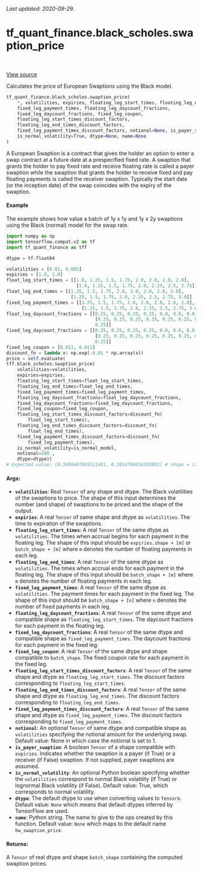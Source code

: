 <!--
This file is generated by a tool. Do not edit directly.
For open-source contributions the docs will be updated automatically.
-->

*Last updated: 2020-09-29.*

<div itemscope itemtype="http://developers.google.com/ReferenceObject">
<meta itemprop="name" content="tf_quant_finance.black_scholes.swaption_price" />
<meta itemprop="path" content="Stable" />
</div>

# tf_quant_finance.black_scholes.swaption_price

<!-- Insert buttons and diff -->

<table class="tfo-notebook-buttons tfo-api" align="left">
</table>

<a target="_blank" href="https://github.com/google/tf-quant-finance/blob/master/tf_quant_finance/black_scholes/vanilla_prices.py">View source</a>



Calculates the price of European Swaptions using the Black model.

```python
tf_quant_finance.black_scholes.swaption_price(
    *, volatilities, expiries, floating_leg_start_times, floating_leg_end_times,
    fixed_leg_payment_times, floating_leg_daycount_fractions,
    fixed_leg_daycount_fractions, fixed_leg_coupon,
    floating_leg_start_times_discount_factors,
    floating_leg_end_times_discount_factors,
    fixed_leg_payment_times_discount_factors, notional=None, is_payer_swaption=None,
    is_normal_volatility=True, dtype=None, name=None
)
```



<!-- Placeholder for "Used in" -->

A European Swaption is a contract that gives the holder an option to enter a
swap contract at a future date at a prespecified fixed rate. A swaption that
grants the holder to pay fixed rate and receive floating rate is called a
payer swaption while the swaption that grants the holder to receive fixed and
pay floating payments is called the receiver swaption. Typically the start
date (or the inception date) of the swap coincides with the expiry of the
swaption.

#### Example
The example shows how value a batch of 1y x 1y and 1y x 2y swaptions using the
Black (normal) model for the swap rate.

````python
import numpy as np
import tensorflow.compat.v2 as tf
import tf_quant_finance as tff

dtype = tf.float64

volatilities = [0.01, 0.005]
expiries = [1.0, 1.0]
float_leg_start_times = [[1.0, 1.25, 1.5, 1.75, 2.0, 2.0, 2.0, 2.0],
                          [1.0, 1.25, 1.5, 1.75, 2.0, 2.25, 2.5, 2.75]]
float_leg_end_times = [[1.25, 1.5, 1.75, 2.0, 2.0, 2.0, 2.0, 2.0],
                        [1.25, 1.5, 1.75, 2.0, 2.25, 2.5, 2.75, 3.0]]
fixed_leg_payment_times = [[1.25, 1.5, 1.75, 2.0, 2.0, 2.0, 2.0, 2.0],
                            [1.25, 1.5, 1.75, 2.0, 2.25, 2.5, 2.75, 3.0]]
float_leg_daycount_fractions = [[0.25, 0.25, 0.25, 0.25, 0.0, 0.0, 0.0, 0.0],
                                 [0.25, 0.25, 0.25, 0.25, 0.25, 0.25, 0.25,
                                 0.25]]
fixed_leg_daycount_fractions = [[0.25, 0.25, 0.25, 0.25, 0.0, 0.0, 0.0, 0.0],
                                 [0.25, 0.25, 0.25, 0.25, 0.25, 0.25, 0.25,
                                 0.25]]
fixed_leg_coupon = [0.011, 0.011]
discount_fn = lambda x: np.exp(-0.01 * np.array(x))
price = self.evaluate(
tff.black_scholes.swaption_price(
    volatilities=volatilities,
    expiries=expiries,
    floating_leg_start_times=float_leg_start_times,
    floating_leg_end_times=float_leg_end_times,
    fixed_leg_payment_times=fixed_leg_payment_times,
    floating_leg_daycount_fractions=float_leg_daycount_fractions,
    fixed_leg_daycount_fractions=fixed_leg_daycount_fractions,
    fixed_leg_coupon=fixed_leg_coupon,
    floating_leg_start_times_discount_factors=discount_fn(
        float_leg_start_times),
    floating_leg_end_times_discount_factors=discount_fn(
        float_leg_end_times),
    fixed_leg_payment_times_discount_factors=discount_fn(
        fixed_leg_payment_times),
    is_normal_volatility=is_normal_model,
    notional=100.,
    dtype=dtype))
# Expected value: [0.3458467885511461, 0.3014786656395892] # shape = (2,)
````

#### Args:


* <b>`volatilities`</b>: Real `Tensor` of any shape and dtype. The Black volatilities
  of the swaptions to price. The shape of this input determines the number
  (and shape) of swaptions to be priced and the shape of the output.
* <b>`expiries`</b>: A real `Tensor` of same shape and dtype as `volatilities`. The
  time to expiration of the swaptions.
* <b>`floating_leg_start_times`</b>: A real `Tensor` of the same dtype as
  `volatilities`. The times when accrual begins for each payment in the
  floating leg. The shape of this input should be `expiries.shape + [m]` or
  `batch_shape + [m]` where `m` denotes the number of floating payments in
  each leg.
* <b>`floating_leg_end_times`</b>: A real `Tensor` of the same dtype as `volatilities`.
  The times when accrual ends for each payment in the floating leg. The
  shape of this input should be `batch_shape + [m]` where `m` denotes
  the number of floating payments in each leg.
* <b>`fixed_leg_payment_times`</b>: A real `Tensor` of the same dtype as
  `volatilities`.  The payment times for each payment in the fixed leg.
  The shape of this input should be `batch_shape + [n]` where `n` denotes
  the number of fixed payments in each leg.
* <b>`floating_leg_daycount_fractions`</b>: A real `Tensor` of the same dtype and
  compatible shape as `floating_leg_start_times`. The daycount fractions
  for each payment in the floating leg.
* <b>`fixed_leg_daycount_fractions`</b>: A real `Tensor` of the same dtype and
  compatible shape as `fixed_leg_payment_times`. The daycount fractions
  for each payment in the fixed leg.
* <b>`fixed_leg_coupon`</b>: A real `Tensor` of the same dtype and shape compatible
  to `batch_shape`. The fixed coupon rate for each payment in the fixed leg.
* <b>`floating_leg_start_times_discount_factors`</b>: A real `Tensor` of the same
  shape and dtype as `floating_leg_start_times`. The discount factors
  corresponding to `floating_leg_start_times`.
* <b>`floating_leg_end_times_discount_factors`</b>: A real `Tensor` of the same
  shape and dtype as `floating_leg_end_times`. The discount factors
  corresponding to `floating_leg_end_times`.
* <b>`fixed_leg_payment_times_discount_factors`</b>: A real `Tensor` of the same
  shape and dtype as `fixed_leg_payment_times`. The discount factors
  corresponding to `fixed_leg_payment_times`.
* <b>`notional`</b>: An optional `Tensor` of same dtype and compatible shape as
  `volatilities` specifying the notional amount for the underlying swap.
   Default value: None in which case the notional is set to 1.
* <b>`is_payer_swaption`</b>: A boolean `Tensor` of a shape compatible with `expiries`.
  Indicates whether the swaption is a payer (if True) or a receiver
  (if False) swaption. If not supplied, payer swaptions are assumed.
* <b>`is_normal_volatility`</b>: An optional Python boolean specifying whether the
  `volatilities` correspond to normal Black volatility (if True) or
  lognormal Black volatility (if False).
  Default value: True, which corresponds to normal volatility.
* <b>`dtype`</b>: The default dtype to use when converting values to `Tensor`s.
  Default value: `None` which means that default dtypes inferred by
  TensorFlow are used.
* <b>`name`</b>: Python string. The name to give to the ops created by this function.
  Default value: `None` which maps to the default name
  `hw_swaption_price`.


#### Returns:

A `Tensor` of real dtype and shape `batch_shape` containing the
computed swaption prices.
